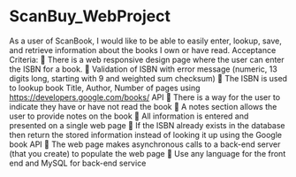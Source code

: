 # ScanBuy_WebProject
As a user of ScanBook, I would like to be able to easily enter, lookup, save, and retrieve information about the books I own or have read.
Acceptance Criteria:
 There is a web responsive design page where the user can enter the ISBN for a book.
 Validation of ISBN with error message (numeric, 13 digits long, starting with 9 and weighted sum
checksum)
 The ISBN is used to lookup book Title, Author, Number of pages using
https://developers.google.com/books/ API
 There is a way for the user to indicate they have or have not read the book
 A notes section allows the user to provide notes on the book
 All information is entered and presented on a single web page
 If the ISBN already exists in the database then return the stored information instead of looking it
up using the Google book API
 The web page makes asynchronous calls to a back-end server (that you create) to populate the
web page
 Use any language for the front end and MySQL for back-end service
